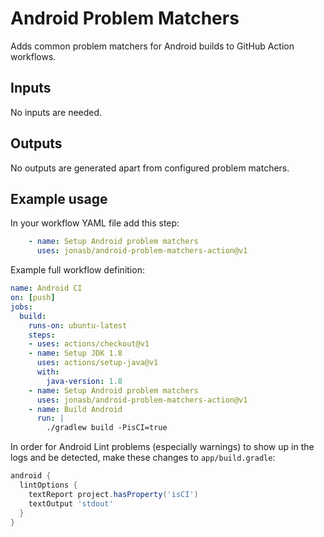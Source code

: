 # Android Problem Matchers

Adds common problem matchers for Android builds to GitHub Action workflows.

## Inputs

No inputs are needed.

## Outputs

No outputs are generated apart from configured problem matchers.

## Example usage

In your workflow YAML file add this step:

```yaml
    - name: Setup Android problem matchers
      uses: jonasb/android-problem-matchers-action@v1
```

Example full workflow definition:

```yaml
name: Android CI
on: [push]
jobs:
  build:
    runs-on: ubuntu-latest
    steps:
    - uses: actions/checkout@v1
    - name: Setup JDK 1.8
      uses: actions/setup-java@v1
      with:
        java-version: 1.8
    - name: Setup Android problem matchers
      uses: jonasb/android-problem-matchers-action@v1
    - name: Build Android
      run: |
        ./gradlew build -PisCI=true
```

In order for Android Lint problems (especially warnings) to show up in the logs and be detected, make these changes to `app/build.gradle`:

```groovy
android {
  lintOptions {
    textReport project.hasProperty('isCI')
    textOutput 'stdout'
  }
}
```
